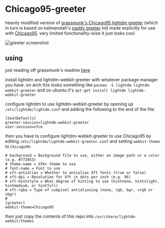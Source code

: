 # Chicago95-greeter
heavily modified version of [grassmunk's Chicago95 lightdm greeter](https://github.com/grassmunk/Chicago95/tree/master/Lightdm/Chicago95) (which in turn is based on kalmanolah's [paddy greeter](https://github.com/kalmanolah/paddy-greeter/) lol) made explicitly for use with [Chicago95](https://github.com/grassmunk/Chicago95/). very limited functionality-wise it just looks cool

![greeter screenshot](https://files.catbox.moe/8oqeu7.png)

using
-------------
just reading off grassmunk's readme [here](https://github.com/grassmunk/Chicago95/tree/master/Lightdm/Chicago95)

install lightdm and lightdm-webkit-greeter with whatever package manager you have. on arch this looks something like `pacman -S lightdm lightdm-webkit-greeter` and on ubuntu it's `apt-get install lightdm lightdm-webkit-greeter`

configure lightdm to use lightdm-webkit-greeter by opening up `/etc/lightdm/lightdm.conf` and adding the following to the end of the file:

```
[SeatDefaults]
greeter-session=lightdm-webkit-greeter
user-session=xfce
```

then you have to configure lightdm-webkit-greeter to use Chicago95 by editing `/etc/lightdm/lightdm-webkit-greeter.conf` and setting `webkit-theme` to `Chicago95`:

```
# background = Background file to use, either an image path or a color (e.g. #772953)
# theme-name = GTK+ theme to use
# font-name = Font to use
# xft-antialias = Whether to antialias Xft fonts (true or false)
# xft-dpi = Resolution for Xft in dots per inch (e.g. 96)
# xft-hintstyle = What degree of hinting to use (hintnone, hintslight, hintmedium, or hintfull)
# xft-rgba = Type of subpixel antialiasing (none, rgb, bgr, vrgb or vbgr)
#
[greeter]
webkit-theme=Chicago95
```

then just copy the contents of this repo into `/usr/share/lightdm-webkit/themes`